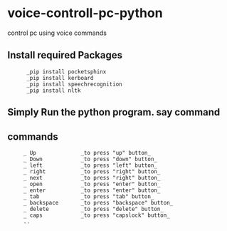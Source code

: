 # voice-controll-pc-python
control pc using voice commands


## Install required Packages
          _pip install pocketsphinx
          _pip install kerboard
          _pip install speechrecognition
          _pip install nltk
          
## Simply Run the python program. say command


## commands
         _ Up              _to press "up" button_
         _ Down            _to press "down" button_
         _ left            _to press "left" button_
         _ right           _to press "right" button_
         _ next            _to press "right" button_
         _ open            _to press "enter" button_
         _ enter           _to press "enter" button_
         _ tab             _to press "tab" button_
         _ backspace       _to press "backspace" button_
         _ delete          _to press "delete" button_
         _ caps            _to press "capslock" button_
         ..
